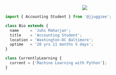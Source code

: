 <p align="center">
  <img src="[https://github.com/juhimaharjan/juhimaharjan/issues/1#issue-2587401650]" />
</p>

```js
import { Accounting Student } from '@jjuggiee';

class Bio extends {
  name     = 'Juhi Maharjan';
  title    = 'Accounting Student';
  location = 'Washington-DC Baltimore';
  uptime   = '20 yrs 11 months 5 days';
}

class CurrentlyLearning {
  current = ['Machine Learning with Python'];
}
